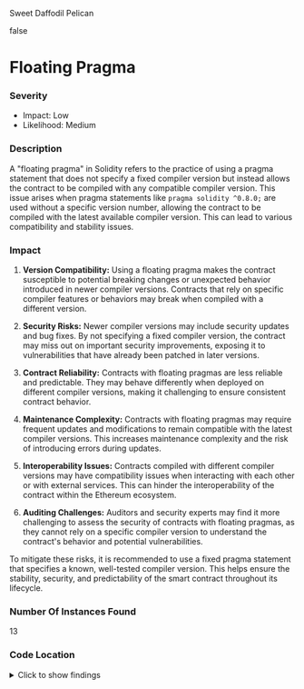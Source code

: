 Sweet Daffodil Pelican

false

# Floating Pragma


### Severity
* Impact: Low
* Likelihood: Medium
### Description

A "floating pragma" in Solidity refers to the practice of using a pragma statement that does not specify a fixed compiler version but instead allows the contract to be compiled with any compatible compiler version. This issue arises when pragma statements like `pragma solidity ^0.8.0;` are used without a specific version number, allowing the contract to be compiled with the latest available compiler version. This can lead to various compatibility and stability issues.


### Impact

1. **Version Compatibility:** Using a floating pragma makes the contract susceptible to potential breaking changes or unexpected behavior introduced in newer compiler versions. Contracts that rely on specific compiler features or behaviors may break when compiled with a different version.

2. **Security Risks:** Newer compiler versions may include security updates and bug fixes. By not specifying a fixed compiler version, the contract may miss out on important security improvements, exposing it to vulnerabilities that have already been patched in later versions.

3. **Contract Reliability:** Contracts with floating pragmas are less reliable and predictable. They may behave differently when deployed on different compiler versions, making it challenging to ensure consistent contract behavior.

4. **Maintenance Complexity:** Contracts with floating pragmas may require frequent updates and modifications to remain compatible with the latest compiler versions. This increases maintenance complexity and the risk of introducing errors during updates.

5. **Interoperability Issues:** Contracts compiled with different compiler versions may have compatibility issues when interacting with each other or with external services. This can hinder the interoperability of the contract within the Ethereum ecosystem.

6. **Auditing Challenges:** Auditors and security experts may find it more challenging to assess the security of contracts with floating pragmas, as they cannot rely on a specific compiler version to understand the contract's behavior and potential vulnerabilities.

To mitigate these risks, it is recommended to use a fixed pragma statement that specifies a known, well-tested compiler version. This helps ensure the stability, security, and predictability of the smart contract throughout its lifecycle.


### Number Of Instances Found
13

### Code Location
<details><summary>Click to show findings</summary>

```solidity
Path: ./perennial-v2/packages/perennial/contracts/types/RiskParameter.sol

2:pragma solidity ^0.8.13;	// @audit-issue
```
*GitHub*: [2](https://github.com/sherlock-audit/2023-10-perennial/blob/main/./perennial-v2/packages/perennial/contracts/types/RiskParameter.sol#L2-L2)
```solidity
Path: ./perennial-v2/packages/perennial/contracts/types/Version.sol

2:pragma solidity ^0.8.13;	// @audit-issue
```
*GitHub*: [2](https://github.com/sherlock-audit/2023-10-perennial/blob/main/./perennial-v2/packages/perennial/contracts/types/Version.sol#L2-L2)
```solidity
Path: ./perennial-v2/packages/perennial/contracts/types/Order.sol

2:pragma solidity ^0.8.13;	// @audit-issue
```
*GitHub*: [2](https://github.com/sherlock-audit/2023-10-perennial/blob/main/./perennial-v2/packages/perennial/contracts/types/Order.sol#L2-L2)
```solidity
Path: ./perennial-v2/packages/perennial/contracts/types/Local.sol

2:pragma solidity ^0.8.13;	// @audit-issue
```
*GitHub*: [2](https://github.com/sherlock-audit/2023-10-perennial/blob/main/./perennial-v2/packages/perennial/contracts/types/Local.sol#L2-L2)
```solidity
Path: ./perennial-v2/packages/perennial/contracts/types/Position.sol

2:pragma solidity ^0.8.13;	// @audit-issue
```
*GitHub*: [2](https://github.com/sherlock-audit/2023-10-perennial/blob/main/./perennial-v2/packages/perennial/contracts/types/Position.sol#L2-L2)
```solidity
Path: ./perennial-v2/packages/perennial-vault/contracts/lib/StrategyLib.sol

2:pragma solidity ^0.8.13;	// @audit-issue
```
*GitHub*: [2](https://github.com/sherlock-audit/2023-10-perennial/blob/main/./perennial-v2/packages/perennial-vault/contracts/lib/StrategyLib.sol#L2-L2)
```solidity
Path: ./perennial-v2/packages/perennial-reward/contracts/Reward.sol

2:pragma solidity ^0.8.13;	// @audit-issue
```
*GitHub*: [2](https://github.com/sherlock-audit/2023-10-perennial/blob/main/./perennial-v2/packages/perennial-reward/contracts/Reward.sol#L2-L2)
```solidity
Path: ./perennial-v2/packages/perennial-extensions/contracts/MultiInvoker.sol

2:pragma solidity ^0.8.13;	// @audit-issue
```
*GitHub*: [2](https://github.com/sherlock-audit/2023-10-perennial/blob/main/./perennial-v2/packages/perennial-extensions/contracts/MultiInvoker.sol#L2-L2)
```solidity
Path: ./perennial-v2/packages/perennial-extensions/contracts/types/InterfaceFee.sol

2:pragma solidity ^0.8.13;	// @audit-issue
```
*GitHub*: [2](https://github.com/sherlock-audit/2023-10-perennial/blob/main/./perennial-v2/packages/perennial-extensions/contracts/types/InterfaceFee.sol#L2-L2)
```solidity
Path: ./perennial-v2/packages/perennial-extensions/contracts/types/TriggerOrder.sol

2:pragma solidity ^0.8.13;	// @audit-issue
```
*GitHub*: [2](https://github.com/sherlock-audit/2023-10-perennial/blob/main/./perennial-v2/packages/perennial-extensions/contracts/types/TriggerOrder.sol#L2-L2)
```solidity
Path: ./root/contracts/attribute/Kept/Kept_Optimism.sol

2:pragma solidity ^0.8.13;	// @audit-issue
```
*GitHub*: [2](https://github.com/sherlock-audit/2023-10-perennial/blob/main/./root/contracts/attribute/Kept/Kept_Optimism.sol#L2-L2)
```solidity
Path: ./root/contracts/attribute/Kept/Kept_Arbitrum.sol

2:pragma solidity ^0.8.13;	// @audit-issue
```
*GitHub*: [2](https://github.com/sherlock-audit/2023-10-perennial/blob/main/./root/contracts/attribute/Kept/Kept_Arbitrum.sol#L2-L2)
```solidity
Path: ./root/contracts/attribute/Kept/Kept.sol

2:pragma solidity ^0.8.13;	// @audit-issue
```
*GitHub*: [2](https://github.com/sherlock-audit/2023-10-perennial/blob/main/./root/contracts/attribute/Kept/Kept.sol#L2-L2)
</details>